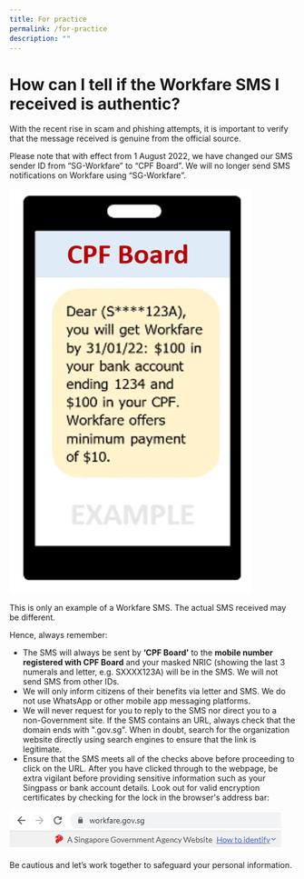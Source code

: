 ```yaml
---
title: For practice
permalink: /for-practice
description: ""
---
```

# How can I tell if the Workfare SMS I received is authentic?

With the recent rise in scam and phishing attempts, it is important to verify that the message received is genuine from the official source.

Please note that with effect from 1 August 2022, we have changed our SMS sender ID from “SG-Workfare” to “CPF Board”. We will no longer send SMS notifications on Workfare using “SG-Workfare”.

![](/images/sms%20advisory%20practice.png)

This is only an example of a Workfare SMS. The actual SMS received may be different.

Hence, always remember:

*   The SMS will always be sent by **‘CPF Board’** to the **mobile number registered with CPF Board** and your masked NRIC (showing the last 3 numerals and letter, e.g. SXXXX123A) will be in the SMS. We will not send SMS from other IDs.
*   We will only inform citizens of their benefits via letter and SMS. We do not use WhatsApp or other mobile app messaging platforms.
*   We will never request for you to reply to the SMS nor direct you to a non-Government site. If the SMS contains an URL, always check that the domain ends with ".gov.sg". When in doubt, search for the organization website directly using search engines to ensure that the link is legitimate.
*   Ensure that the SMS meets all of the checks above before proceeding to click on the URL. After you have clicked through to the webpage, be extra vigilant before providing sensitive information such as your Singpass or bank account details. Look out for valid encryption certificates by checking for the lock in the browser's address bar:

![](/images/Picture2.png)

Be cautious and let’s work together to safeguard your personal information.